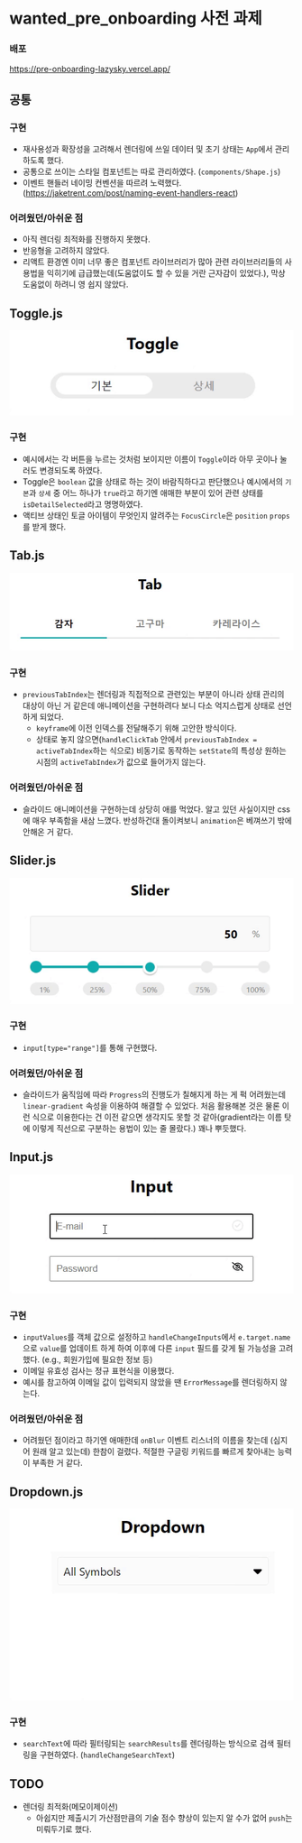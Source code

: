 # wanted_pre_onboarding 사전 과제

### 배포

https://pre-onboarding-lazysky.vercel.app/

## 공통

### 구현

- 재사용성과 확장성을 고려해서 렌더링에 쓰일 데이터 및 초기 상태는 `App`에서 관리하도록 했다.
- 공통으로 쓰이는 스타일 컴포넌트는 따로 관리하였다. (`components/Shape.js`)
- 이벤트 핸들러 네이밍 컨벤션을 따르려 노력했다. (https://jaketrent.com/post/naming-event-handlers-react)

### 어려웠던/아쉬운 점

- 아직 렌더링 최적화를 진행하지 못했다.
- 반응형을 고려하지 않았다.
- 리액트 환경엔 이미 너무 좋은 컴포넌트 라이브러리가 많아 관련 라이브러리들의 사용법을 익히기에 급급했는데(도움없이도 할 수 있을 거란 근자감이 있었다.), 막상 도움없이 하려니 영 쉽지 않았다. 

## Toggle.js

![Toggle](/docs/Toggle.gif)

### 구현

- 예시에서는 각 버튼을 누르는 것처럼 보이지만 이름이 `Toggle`이라 아무 곳이나 눌러도 변경되도록 하였다.
- Toggle은 `boolean` 값을 상태로 하는 것이 바람직하다고 판단했으나 예시에서의 `기본`과 `상세` 중 어느 하나가 `true`라고 하기엔 애매한 부분이 있어 관련 상태를 `isDetailSelected`라고 명명하였다.
- 액티브 상태인 토글 아이템이 무엇인지 알려주는 `FocusCircle`은 `position` `props`를 받게 했다.

## Tab.js

![Tab](/docs/Tab.gif)

### 구현

- `previousTabIndex`는 렌더링과 직접적으로 관련있는 부분이 아니라 상태 관리의 대상이 아닌 거 같은데 애니메이션을 구현하려다 보니 다소 억지스럽게 상태로 선언하게 되었다.
  - `keyframe`에 이전 인덱스를 전달해주기 위해 고안한 방식이다.
  - 상태로 놓지 않으면(`handleClickTab` 안에서 `previousTabIndex = activeTabIndex`하는 식으로) 비동기로 동작하는 `setState`의 특성상 원하는 시점의 `activeTabIndex`가 값으로 들어가지 않는다. 
### 어려웠던/아쉬운 점

- 슬라이드 애니메이션을 구현하는데 상당히 애를 먹었다. 알고 있던 사실이지만 css에 매우 부족함을 새삼 느꼈다. 반성하건대 돌이켜보니 `animation`은 베껴쓰기 밖에 안해온 거 같다.

## Slider.js

![Slider](/docs/Slider.gif)

### 구현

- `input[type="range"]`를 통해 구현했다.

### 어려웠던/아쉬운 점

- 슬라이드가 움직임에 따라 `Progress`의 진행도가 칠해지게 하는 게 퍽 어려웠는데 `linear-gradient` 속성을 이용하여 해결할 수 있었다. 처음 활용해본 것은 물론 이런 식으로 이용한다는 건 이전 같으면 생각지도 못할 것 같아(gradient라는 이름 탓에 이렇게 직선으로 구분하는 용법이 있는 줄 몰랐다.) 꽤나 뿌듯했다.
## Input.js

![Input](/docs/Input.gif)

### 구현

- `inputValues`를 객체 값으로 설정하고 `handleChangeInputs`에서 `e.target.name`으로 `value`를 업데이트 하게 하여 이후에 다른 `input` 필드를 갖게 될 가능성을 고려했다. (e.g., 회원가입에 필요한 정보 등) 
- 이메일 유효성 검사는 정규 표현식을 이용했다.
- 예시를 참고하여 이메일 값이 입력되지 않았을 땐 `ErrorMessage`를 렌더링하지 않는다.

### 어려웠던/아쉬운 점

- 어려웠던 점이라고 하기엔 애매한데 `onBlur` 이벤트 리스너의 이름을 찾는데 (심지어 원래 알고 있는데) 한참이 걸렸다. 적절한 구글링 키워드를 빠르게 찾아내는 능력이 부족한 거 같다. 

## Dropdown.js

![Dropdown](/docs/Dropdown.gif)

### 구현

- `searchText`에 따라 필터링되는 `searchResults`를 렌더링하는 방식으로 검색 필터링을 구현하였다. (`handleChangeSearchText`)

## TODO

- 렌더링 최적화(메모이제이션)
  - 아쉽지만 제출시기 가산점만큼의 기술 점수 향상이 있는지 알 수가 없어 `push`는 미뤄두기로 했다.
